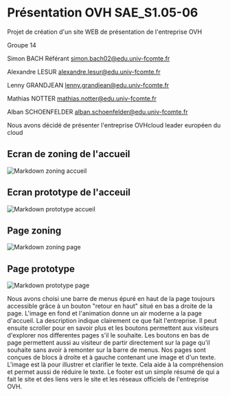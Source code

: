 # Présentation OVH SAE_S1.05-06
Projet de création d'un site WEB de présentation de l'entreprise OVH

Groupe 14

Simon BACH Référant  simon.bach02@edu.univ-fcomte.fr

Alexandre LESUR  alexandre.lesur@edu.univ-fcomte.fr

Lenny GRANDJEAN lenny.grandjean@edu.univ-fcomte.fr

Mathias NOTTER  mathias.notter@edu.univ-fcomte.fr

Alban SCHOENFELDER  alban.schoenfelder@edu.univ-fcomte.fr

Nous avons décidé de présenter l'entreprise OVHcloud leader européen du cloud

## Ecran de zoning de l'accueil
<img src="doc/ZoningAccueil.png"
     alt="Markdown zoning accueil"/>

## Ecran prototype de l'acceuil
<img src="doc/WireframeAccueil.png"
     alt="Markdown prototype accueil" />
      
 ## Page zoning 
 <img src="doc/ZoningPage.png"
     alt="Markdown zoning page"/>
 
 ## Page prototype
 <img src="doc/WireframePage.png"
     alt="Markdown prototype page" />
     
Nous avons choisi une barre de menus épuré en haut de la page toujours accessible grâce à un bouton "retour en haut" situé en bas a droite de la page.
L'image en fond et l'animation donne un air moderne a la page d'accueil. La description indique clairement ce que fait l'entreprise. Il peut ensuite scroller pour en savoir plus et les boutons permettent aux visiteurs d'explorer nos differentes pages s'il le souhaite. Les boutons en bas de page permettent aussi au visiteur de partir directement sur la page qu'il souhaite sans avoir à remonter sur la barre de menus. 
Nos pages sont conçues de blocs à droite et à gauche contenant une image et d'un texte. L'image est là pour illustrer et clarifier le texte. Cela aide à la compréhension et permet aussi de réduire le texte.
Le footer est un simple résumé de qui a fait le site et des liens vers le site et les réseaux officiels de l'entreprise OVH.
